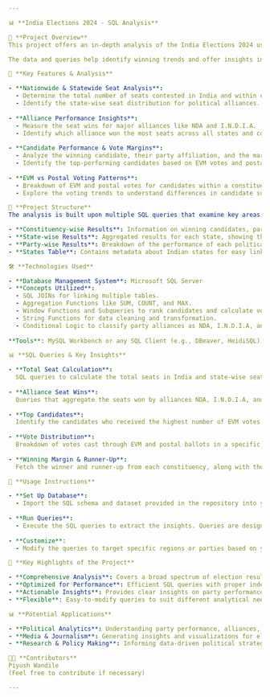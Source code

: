 ```yaml
---

📊 **India Elections 2024 - SQL Analysis**

🚀 **Project Overview**  
This project offers an in-depth analysis of the India Elections 2024 using SQL queries. The analysis spans multiple aspects of the election data, focusing on constituency-level and state-level results, party performance, and voting trends. Through a series of optimized SQL queries, the project provides a detailed breakdown of seats won, party alliances, candidate performances, and vote distribution (EVM and postal).

The data and queries help identify winning trends and offer insights into how major political alliances like NDA and I.N.D.I.A fared across states.

📝 **Key Features & Analysis**

- **Nationwide & Statewide Seat Analysis**:
  - Determine the total number of seats contested in India and within each state.
  - Identify the state-wise seat distribution for political alliances.
  
- **Alliance Performance Insights**:
  - Measure the seat wins for major alliances like NDA and I.N.D.I.A.
  - Identify which alliance won the most seats across all states and constituencies.
  
- **Candidate Performance & Vote Margins**:
  - Analyze the winning candidate, their party affiliation, and the margin of victory in a given state and constituency.
  - Identify the top-performing candidates based on EVM votes and postal votes.
  
- **EVM vs Postal Voting Patterns**:
  - Breakdown of EVM and postal votes for candidates within a constituency.
  - Explore the voting trends to understand differences in candidate support through EVM and postal votes.

📁 **Project Structure**  
The analysis is built upon multiple SQL queries that examine key areas of election data:

- **Constituency-wise Results**: Information on winning candidates, parties, and vote counts.
- **State-wise Results**: Aggregated results for each state, showing the total seats won by parties.
- **Party-wise Results**: Breakdown of the performance of each political party, including total seats won and vote shares.
- **States Table**: Contains metadata about Indian states for easy linking to election results.

🛠️ **Technologies Used**

- **Database Management System**: Microsoft SQL Server
- **Concepts Utilized**:
  - SQL JOINs for linking multiple tables.
  - Aggregation Functions like SUM, COUNT, and MAX.
  - Window Functions and Subqueries to rank candidates and calculate vote margins.
  - String Functions for data cleaning and transformation.
  - Conditional Logic to classify party alliances as NDA, I.N.D.I.A, and OTHER.
  
**Tools**: MySQL Workbench or any SQL Client (e.g., DBeaver, HeidiSQL).

📊 **SQL Queries & Key Insights**

- **Total Seat Calculation**:  
  SQL queries to calculate the total seats in India and state-wise seat allocation for the 2024 elections.
  
- **Alliance Seat Wins**:  
  Queries that aggregate the seats won by alliances NDA, I.N.D.I.A, and OTHER in each state and nationwide.
  
- **Top Candidates**:  
  Identify the candidates who received the highest number of EVM votes and postal votes.
  
- **Vote Distribution**:  
  Breakdown of votes cast through EVM and postal ballots in a specific constituency, allowing a detailed analysis of voting behavior.
  
- **Winning Margin & Runner-Up**:  
  Fetch the winner and runner-up from each constituency, along with their vote margins.

🔧 **Usage Instructions**

- **Set Up Database**:
  - Import the SQL schema and dataset provided in the repository into your Microsoft SQL Server database.
  
- **Run Queries**:
  - Execute the SQL queries to extract the insights. Queries are designed to be modular, allowing for custom filters based on states, constituencies, or alliances.
  
- **Customize**:
  - Modify the queries to target specific regions or parties based on your analytical needs.

📝 **Key Highlights of the Project**

- **Comprehensive Analysis**: Covers a broad spectrum of election results, from national to constituency levels.
- **Optimized for Performance**: Efficient SQL queries with proper indexing, filtering, and aggregation techniques for faster execution.
- **Actionable Insights**: Provides clear insights on party performances, voting trends, and candidate-level data, which could be valuable for political analysis or research.
- **Flexible**: Easy-to-modify queries to suit different analytical needs or future election data.

📊 **Potential Applications**

- **Political Analytics**: Understanding party performance, alliances, and voter patterns.
- **Media & Journalism**: Generating insights and visualizations for election reporting.
- **Research & Policy Making**: Informing data-driven political strategies and policy formulation.

🧑‍💻 **Contributors**  
Piyush Wandile  
(Feel free to contribute if necessary)

---
```

